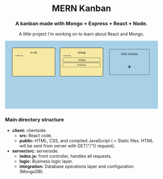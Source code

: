 <h1 align="center"> MERN Kanban </h1>
<h3 align="center"> A kanban made with Mongo + Express + React + Node.</h3>
<p align="center">A little project I'm working on to learn about React and Mongo.</p>
<p align="center"><img src="media/demo.gif" /img></p>

<h3> Main directory structure </h3>
<ul>
  <li><b>client:</b> clientside.
    <ul>
      <li><b>src: </b> React code.</li>
      <li><b>public: </b> HTML, CSS, and compiled JavaScript ( = Static files. HTML will be sent from server with GET("/"))    request).
      </li>
    </ul>
  </li>
  <li><b>server/src:</b> serverside.
    <ul>
      <li><b>index.js:</b> front controller, handles all requests.</li>
      <li><b>logic:</b> Business logic layer. </li>
      <li><b>integration:</b> Database operations layer and configuration (MongoDB). </li>
    </ul>
  </li>
</ul>
